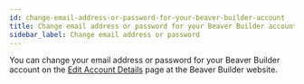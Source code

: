 ```yaml
---
id: change-email-address-or-password-for-your-beaver-builder-account
title: Change email address or password for your Beaver Builder account
sidebar_label: Change email address or password
---
```


You can change your email address or password for your Beaver Builder account
on the [Edit Account Details](https://www.wpbeaverbuilder.com/my-account/edit-account/) page at the Beaver Builder website.
